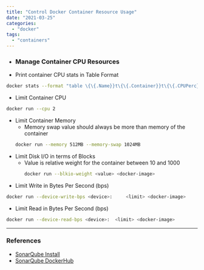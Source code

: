 ```yaml
---
title: "Control Docker Container Resource Usage"
date: "2021-03-25"
categories: 
  - "docker"
tags:
  - "containers"
---
```


- ### Manage Container CPU Resources
- Print container CPU stats in Table Format
```bash
docker stats --format "table \{\{.Name}}t\{\{.Container}}t\{\{.CPUPerc}}"
```				

- Limit Container CPU
```bash
docker run --cpu 2
```				

- Limit Container Memory
	- Memory swap value should always be more than memory of the container
	```bash
	docker run --memory 512MB --memory-swap 1024MB
	```
- Limit Disk I/O in terms of Blocks
  - Value is relative weight for the container between 10 and 1000
	```bash
	docker run --blkio-weight <value> <docker-image>
	```			
- Limit Write in Bytes Per Second (bps)
```bash
docker run --device-write-bps <device>: 	<limit> <docker-image>
```				

- Limit Read in Bytes Per Second (bps)
```bash
docker run --device-read-bps <device>: 	<limit> <docker-image>
```				

---

### References
- [SonarQube Install](https://docs.sonarqube.org/latest/setup/install-server/)
- [SonarQube DockerHub](https://hub.docker.com/_/sonarqube)
